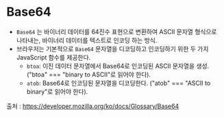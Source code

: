 # Base64

- `Base64` 는 바이너리 데이터를 64진수 표현으로 변환하여 ASCII 문자열 형식으로 나타내는, 바이너리 데이터를 텍스트로 인코딩 하는 방식.
- 브라우저는 기본적으로 `Base64` 문자열을 디코딩하고 인코딩하기 위한 두 가지 JavaScript 함수를 제공한다.
  - `btoa`: 이진 데이터 문자열에서 Base64로 인코딩된 ASCII 문자열을 생성.("btoa" === "binary to ASCII"로 읽어야 한다).
  - `atob`: Base64로 인코딩된 문자열을 디코딩한다. ("atob" === "ASCII to binary"로 읽어야 한다).

출처 : https://developer.mozilla.org/ko/docs/Glossary/Base64
